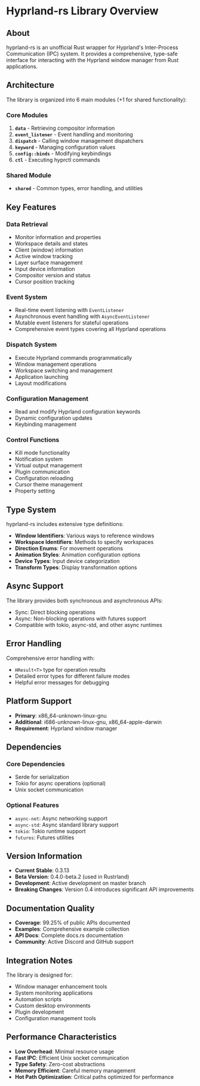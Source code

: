 # Hyprland-rs Library Overview

## About

hyprland-rs is an unofficial Rust wrapper for Hyprland's Inter-Process Communication (IPC) system. It provides a comprehensive, type-safe interface for interacting with the Hyprland window manager from Rust applications.

## Architecture

The library is organized into 6 main modules (+1 for shared functionality):

### Core Modules

1. **`data`** - Retrieving compositor information
2. **`event_listener`** - Event handling and monitoring  
3. **`dispatch`** - Calling window management dispatchers
4. **`keyword`** - Managing configuration values
5. **`config::binds`** - Modifying keybindings
6. **`ctl`** - Executing hyprctl commands

### Shared Module

- **`shared`** - Common types, error handling, and utilities

## Key Features

### Data Retrieval
- Monitor information and properties
- Workspace details and states  
- Client (window) information
- Active window tracking
- Layer surface management
- Input device information
- Compositor version and status
- Cursor position tracking

### Event System
- Real-time event listening with `EventListener`
- Asynchronous event handling with `AsyncEventListener`
- Mutable event listeners for stateful operations
- Comprehensive event types covering all Hyprland operations

### Dispatch System
- Execute Hyprland commands programmatically
- Window management operations
- Workspace switching and management
- Application launching
- Layout modifications

### Configuration Management
- Read and modify Hyprland configuration keywords
- Dynamic configuration updates
- Keybinding management

### Control Functions
- Kill mode functionality
- Notification system
- Virtual output management
- Plugin communication
- Configuration reloading
- Cursor theme management
- Property setting

## Type System

hyprland-rs includes extensive type definitions:

- **Window Identifiers**: Various ways to reference windows
- **Workspace Identifiers**: Methods to specify workspaces
- **Direction Enums**: For movement operations
- **Animation Styles**: Animation configuration options
- **Device Types**: Input device categorization
- **Transform Types**: Display transformation options

## Async Support

The library provides both synchronous and asynchronous APIs:

- Sync: Direct blocking operations
- Async: Non-blocking operations with futures support
- Compatible with tokio, async-std, and other async runtimes

## Error Handling

Comprehensive error handling with:
- `HResult<T>` type for operation results
- Detailed error types for different failure modes
- Helpful error messages for debugging

## Platform Support

- **Primary**: x86_64-unknown-linux-gnu
- **Additional**: i686-unknown-linux-gnu, x86_64-apple-darwin
- **Requirement**: Hyprland window manager

## Dependencies

### Core Dependencies
- Serde for serialization
- Tokio for async operations (optional)
- Unix socket communication

### Optional Features
- `async-net`: Async networking support
- `async-std`: Async standard library support  
- `tokio`: Tokio runtime support
- `futures`: Futures utilities

## Version Information

- **Current Stable**: 0.3.13
- **Beta Version**: 0.4.0-beta.2 (used in Rustrland)
- **Development**: Active development on master branch
- **Breaking Changes**: Version 0.4 introduces significant API improvements

## Documentation Quality

- **Coverage**: 99.25% of public APIs documented
- **Examples**: Comprehensive example collection
- **API Docs**: Complete docs.rs documentation
- **Community**: Active Discord and GitHub support

## Integration Notes

The library is designed for:
- Window manager enhancement tools
- System monitoring applications  
- Automation scripts
- Custom desktop environments
- Plugin development
- Configuration management tools

## Performance Characteristics

- **Low Overhead**: Minimal resource usage
- **Fast IPC**: Efficient Unix socket communication
- **Type Safety**: Zero-cost abstractions
- **Memory Efficient**: Careful memory management
- **Hot Path Optimization**: Critical paths optimized for performance